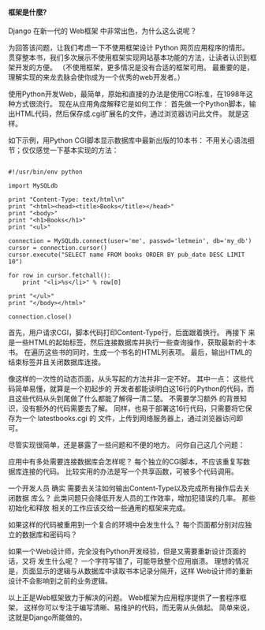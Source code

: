 

#### 框架是什麼?


Django 在新一代的 Web框架 中非常出色，为什么这么说呢？


为回答该问题，让我们考虑一下不使用框架设计 Python 网页应用程序的情形。 贯穿整本书，我们多次展示不使用框架实现网站基本功能的方法，让读者认识到框架开发的方便。 （不使用框架，更多情况是没有合适的框架可用。 最重要的是，理解实现的来龙去脉会使你成为一个优秀的web开发者。）


使用Python开发Web，最简单，原始和直接的办法是使用CGI标准，在1998年这种方式很流行。 现在从应用角度解释它是如何工作： 首先做一个Python脚本，输出HTML代码，然后保存成.cgi扩展名的文件，通过浏览器访问此文件。 就是这样。


如下示例，用Python CGI脚本显示数据库中最新出版的10本书： 不用关心语法细节；仅仅感觉一下基本实现的方法：



```

#!/usr/bin/env python

import MySQLdb

print "Content-Type: text/html\n"
print "<html><head><title>Books</title></head>"
print "<body>"
print "<h1>Books</h1>"
print "<ul>"

connection = MySQLdb.connect(user='me', passwd='letmein', db='my_db')
cursor = connection.cursor()
cursor.execute("SELECT name FROM books ORDER BY pub_date DESC LIMIT 10")

for row in cursor.fetchall():
    print "<li>%s</li>" % row[0]

print "</ul>"
print "</body></html>"

connection.close()

```

首先，用户请求CGI，脚本代码打印Content-Type行，后面跟着换行。 再接下 来是一些HTML的起始标签，然后连接数据库并执行一些查询操作，获取最新的十本书。
在遍历这些书的同时，生成一个书名的HTML列表项。 最后，输出HTML的结束标签并且关闭数据库连接。


像这样的一次性的动态页面，从头写起的方法并非一定不好。 其中一点： 这些代码简单易懂，就算是一个初起步的 开发者都能读明白这16行的Python的代码，而且这些代码从头到尾做了什么都能了解得一清二楚。
不需要学习额外 的背景知识，没有额外的代码需要去了解。 同样，也易于部署这16行代码，只需要将它保存为一个 latestbooks.cgi 的 文件，上传到网络服务器上，通过浏览器访问即可。


尽管实现很简单，还是暴露了一些问题和不便的地方。 问你自己这几个问题：




应用中有多处需要连接数据库会怎样呢？ 每个独立的CGI脚本，不应该重复写数据库连接的代码。 比较实用的办法是写一个共享函数，可被多个代码调用。







一个开发人员 确实 需要去关注如何输出Content-Type以及完成所有操作后去关闭数据 库么？ 此类问题只会降低开发人员的工作效率，增加犯错误的几率。 那些初始化和释放 相关的工作应该交给一些通用的框架来完成。







如果这样的代码被重用到一个复合的环境中会发生什么？ 每个页面都分别对应独立的数据库和密码吗？







如果一个Web设计师，完全没有Python开发经验，但是又需要重新设计页面的话，又将 发生什么呢？ 一个字符写错了，可能导致整个应用崩溃。 理想的情况是，页面显示的逻辑与从数据库中读取书本记录分隔开，这样 Web设计师的重新设计不会影响到之前的业务逻辑。





以上正是Web框架致力于解决的问题。 Web框架为应用程序提供了一套程序框架， 这样你可以专注于编写清晰、易维护的代码，而无需从头做起。 简单来说，这就是Django所能做的。




